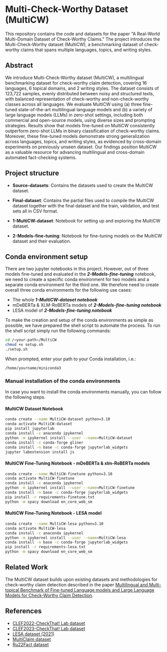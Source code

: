 # Multi-Check-Worthy Dataset (MultiCW)

This repository contains the code and datasets for the paper "A Real-World Multi-Domain Dataset of Check-Worthy Claims." The project introduces the Multi-Check-Worthy dataset (MultiCW), a benchmarking dataset of check-worthy claims that spans multiple languages, topics, and writing styles.

## Abstract

We introduce Multi-Check-Worthy dataset (MultiCW), a multilingual benchmarking dataset for check-worthy claim detection, covering 16 languages, 6 topical domains, and 2 writing styles. The dataset consists of 123,722 samples, evenly distributed between noisy and structured texts, with balanced representation of check-worthy and non-check-worthy classes across all languages. We evaluate MultiCW using (a) three fine-tuned state-of-the-art multilingual language models and (b) a variety of large language models (LLMs) in zero-shot settings, including both commercial and open-source models, using diverse sizes and prompting strategies. Results show that models fine-tuned on MultiCW consistently outperform zero-shot LLMs in binary classification of check-worthy claims. Moreover, these fine-tuned models demonstrate strong generalization across languages, topics, and writing styles, as evidenced by cross-domain experiments on previously unseen dataset. Our findings position MultiCW as a valuable resource for advancing multilingual and cross-domain automated fact-checking systems.

## Project structure

- **Source-datasets**: Contains the datasets used to create the MultiCW dataset.

- **Final-dataset**: Contains the partial files used to compile the MultiCW dataset together with the final dataset and the train, validation, and test sets all in CSV format.

- **1-MultiCW-dataset**: Notebook for setting up and exploring the MultiCW dataset.

- **2-Models-fine-tuning**: Notebook for fine-tuning models on the MultiCW dataset and their evaluation.

## Conda environment setup
There are two jupyter notebooks in this project. However, out of three models fine-tuned and evaluated in the ***2-Models-fine-tuning*** notebook, we need to create a specific conda environment for two models and a separate conda environment for the third one. We therefore need to create overall three conda environments for the following use cases:
* The whole ***1-MultiCW-dataset notebook***
* mDeBERTa & XLM-RoBERTa models of ***2-Models-fine-tuning notebook***
* LESA model of ***2-Models-fine-tuning notebook***

To make the creation and setup of the conda environments as simple as possible, we have prepared the shell script to automate the process. 
To run the shell script simply run the following commands:

```bash
cd /<your-path>/MultiCW
chmod +x setup.sh
./setup.sh
```
When prompted, enter your path to your Conda installation, i.e.:
```bash
/home/yourname/miniconda3
```

### Manual installation of the conda environments
In case you want to install the conda environments manually, you can follow the following steps.  

#### MultiCW Dataset Notebook

```bash
conda create --name MultiCW-dataset python=3.10
conda activate MultiCW-dataset
pip install jupyterlab
conda install -c anaconda ipykernel
python -m ipykernel install --user --name=MultiCW-dataset
conda install -c conda-forge gliner
conda install -n base -c conda-forge jupyterlab_widgets
jupyter labextension install js
```

#### MultiCW Fine-Tuning Notebook - mDeBERTa & xlm-RoBERTa models

```bash
conda create --name MultiCW-finetune python=3.10
conda activate MultiCW-finetune
conda install -c anaconda ipykernel
python -m ipykernel install --user --name=MultiCW-finetune
conda install -n base -c conda-forge jupyterlab_widgets
pip install -r requirements-finetune.txt
python -m spacy download en_core_web_sm
```

#### MultiCW Fine-Tuning Notebook - LESA model

```bash
conda create --name MultiCW-lesa python=3.10
conda activate MultiCW-lesa
conda install -c anaconda ipykernel
python -m ipykernel install --user --name=MultiCW-lesa
conda install -n base -c conda-forge jupyterlab_widgets
pip install -r requirements-lesa.txt
python -m spacy download en_core_web_sm
```

## Related Work

The MultiCW dataset builds upon existing datasets and methodologies for check-worthy claim detection described in the paper [Multilingual and Multi-topical Benchmark of Fine-tuned Language models and Large Language Models for Check-Worthy Claim Detection](https://arxiv.org/abs/2311.06121). 

## References

* [CLEF2022-CheckThat! Lab dataset](https://gitlab.com/checkthat_lab/clef2022-checkthat-lab/clef2022-checkthat-lab)
* [CLEF2023-CheckThat! Lab dataset](https://gitlab.com/checkthat_lab/clef2023-checkthat-lab)
* [LESA dataset (2021)](https://github.com/LCS2-IIITD/LESA-EACL-2021)
* [MultiClaim dataset](https://zenodo.org/records/7737983)
* [Ru22Fact dataset](https://paperswithcode.com/paper/ru22fact-optimizing-evidence-for-multilingual)